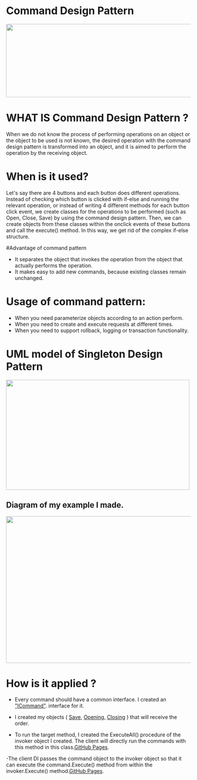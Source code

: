 # Command Design Pattern

<img src="https://encrypted-tbn0.gstatic.com/images?q=tbn:ANd9GcS5Aa6M06Uf8ztRZKN2Rmym_2PdZYkjbx3mMg&usqp=CAU" width="600" height="200">

# WHAT IS Command Design Pattern ?

When we do not know the process of performing operations on an object or the object to be used is not known, the desired operation with the command design pattern is transformed into an object, and it is aimed to perform the operation by the receiving object.

# When is it used?

Let's say there are 4 buttons and each button does different operations. Instead of checking which button is clicked with if-else and running the relevant operation, or instead of writing 4 different methods for each button click event, we create classes for the operations to be performed (such as Open, Close, Save) by using the command design pattern. Then, we can create objects from these classes within the onclick events of these buttons and call the execute() method. In this way, we get rid of the complex if-else structure.

#Advantage of command pattern
- It separates the object that invokes the operation from the object that actually performs the operation.
- It makes easy to add new commands, because existing classes remain unchanged.
# Usage of command pattern:


- When you need parameterize objects according to an action perform.
- When you need to create and execute requests at different times.
- When you need to support rollback, logging or transaction functionality.

# UML model of Singleton Design Pattern

<img src="https://www.codeproject.com/KB/architecture/commandpatterndemo/2.jpg" width="500" height="300">

## Diagram of my example I made.

<img src="https://user-images.githubusercontent.com/96787308/158271029-8c031767-e46d-4d99-93ef-5be568cc3861.png" width="600" height="400">


# How is it applied ?

- Every command should have a common interface. I created an ["ICommand"](https://github.com/oguzhanKomcu/Design_Patterns/blob/master/Behavioral_Patterns/Command_Design_Pattern/ICommand.cs). interface for it.

- I created my objects ( [Save](https://github.com/oguzhanKomcu/Design_Patterns/blob/master/Creational_Patterns/Builder_Pattern/Builder/TelephoneBuilder.cs), [Opening](https://github.com/oguzhanKomcu/Design_Patterns/blob/master/Creational_Patterns/Builder_Pattern/Builder/TelephoneBuilder.cs), [Closing](https://github.com/oguzhanKomcu/Design_Patterns/blob/master/Creational_Patterns/Builder_Pattern/Builder/TelephoneBuilder.cs) ) that will receive the order.
 
- To run the target method, I created the ExecuteAll() procedure of the invoker object I created. The client will directly run the commands with this method in this class.[GitHub Pages](https://github.com/oguzhanKomcu/Design_Patterns/blob/master/Behavioral_Patterns/Command_Design_Pattern/InvokerFileOperations.cs).

-The client DI passes the command object to the invoker object so that it can execute the command.Execute() method from within the invoker.Execute() method.[GitHub Pages](https://github.com/oguzhanKomcu/Design_Patterns/blob/master/Behavioral_Patterns/Command_Design_Pattern/Program.cs).


